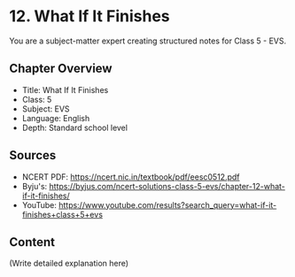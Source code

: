 # 12. What If It Finishes

You are a subject-matter expert creating structured notes for Class 5 - EVS.

## Chapter Overview
- Title: What If It Finishes
- Class: 5
- Subject: EVS
- Language: English
- Depth: Standard school level

## Sources
- NCERT PDF: https://ncert.nic.in/textbook/pdf/eesc0512.pdf
- Byju's: https://byjus.com/ncert-solutions-class-5-evs/chapter-12-what-if-it-finishes/
- YouTube: https://www.youtube.com/results?search_query=what-if-it-finishes+class+5+evs

## Content
(Write detailed explanation here)
